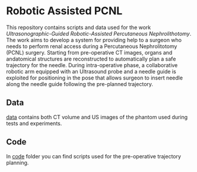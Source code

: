 # Robotic Assisted PCNL
This repository contains scripts and data used for the work *Ultrasonographic-Guided Robotic-Assisted Percutaneous Nephrolithotomy*.
The work aims to develop a system for providing help to a surgeon who needs to perform renal access during a Percutaneous Nephrolitotomy (PCNL) surgery.
Starting from pre-operative CT images, organs and andatomical structures are reconstructed to automatically plan a safe trajectory for the needle.
During intra-operative phase, a collaborative robotic arm equipped with an Ultrasound probe and a needle guide is exploited for positioning in the pose that allows surgeon to insert needle along the needle guide following the pre-planned trajectory.

## Data
[data](https://github.com/stefanoBazzani/robotic_assisted_pcnl/tree/main/data) contains both CT volume and US images of the phantom used during tests and experiments.

## Code
In [code](https://github.com/stefanoBazzani/robotic_assisted_pcnl/tree/main/code) folder you can find scripts used for the pre-operative trajectory planning.
